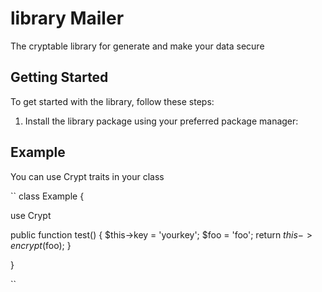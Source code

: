 # library Mailer

The cryptable library  for generate and make your data secure

## Getting Started

To get started with the library, follow these steps:

1. Install the library package using your preferred package manager:

## Example

You can use Crypt traits in your class

``
class Example {

use Crypt


public function test() {
    $this->key = 'yourkey';
    $foo = 'foo';
    return $this->encrypt($foo);
}

}



``
